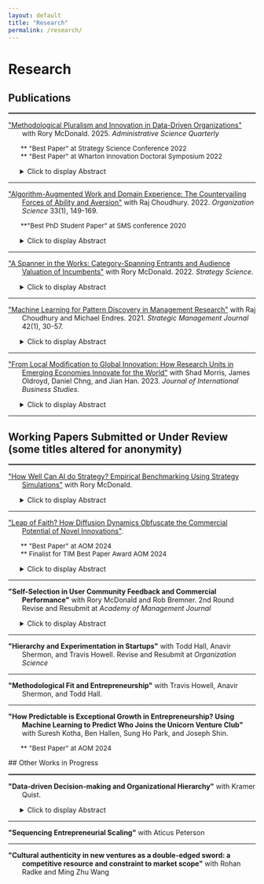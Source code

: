 ```yaml
---
layout: default
title: "Research"
permalink: /research/
---
```

# Research

## Publications
<hr style="border:1px solid gray">
<p style = "text-indent: -2em; padding-left: 2em;">
<a href="https://journals.sagepub.com/doi/pdf/10.1177/00018392251313737" target="_blank">"Methodological Pluralism and Innovation in Data-Driven Organizations"</a> with Rory McDonald. 2025. <i>Administrative Science Quarterly</i>
</p>
<p style="margin-left:5%;font-size:95%;">
  ** "Best Paper" at Strategy Science Conference 2022<br> 
  ** "Best Paper" at Wharton Innovation Doctoral Symposium 2022<br>
</p>
<ul>
<details><summary>Click to display Abstract</summary>Prior research on data-driven innovation, which assumes quantitative analysis as the default, suggests a tradeoff: Organizations that rely heavily on data-driven analysis tend to produce familiar, incremental innovations with moderate commercial potential, at the expense of risky, novel breakthroughs or hit products. We argue that this tradeoff does not hold when quantitative and qualitative analysis are used together. Organizations that substantially rely on both types of analysis in the new-product innovation process will benefit by triangulating quantifiably verifiable demand (which prompts more moderate successes but fewer hits) with qualitatively discernible potential (which prompts more novelty but more flops). Although relying primarily on either type of analysis has little impact on overall new-product sales due to the countervailing strengths and weaknesses inherent in each, together they have a complementary positive effect on new-product sales as each compensates for the weaknesses of the other. Drawing on a unique dataset of 3,768 new-product innovations from NielsenIQ linked to employee résumé job descriptions from 55 consumer-product firms, we find support for our hypothesis. The highest sales and number of hits were observed in organizations that demonstrated methodological pluralism: substantial reliance on both types of analyses. Further mixed-method research examining related outcomes—hits, flops, and novelty—corroborates our theory and confirms its underlying mechanisms.</details>
</ul>
<hr style="border:none;height:1px;"> 
<p style = "text-indent: -2em; padding-left: 2em;">
<a href="https://pubsonline.informs.org/doi/abs/10.1287/orsc.2021.1554" target="_blank">"Algorithm-Augmented Work and Domain Experience: The Countervailing Forces of Ability and Aversion"</a> with Raj Choudhury. 2022. <i>Organization Science</i> 33(1), 149-169.</p>  
<p style="margin-left:5%;font-size:95%;">**"Best PhD Student Paper" at SMS conference 2020</p>  
<ul>
<details><summary>Click to display Abstract</summary>Past research offers mixed perspectives on whether domain experience helps or hurts algorithm-augmented worker performance. Reconciling these perspectives, we theorize that intermediate levels of domain experience are optimal for algorithm-augmented performance, due to the interplay between two countervailing forces—ability and aversion. Although domain experience can increase performance via increased ability to complement algorithmic advice (e.g., identifying inaccurate predictions), it can also decrease performance via increased aversion to accurate algorithmic advice. Because ability developed through learning by doing increases at a decreasing rate, and algorithmic aversion is more prevalent among experts, we theorize that algorithm-augmented performance will first rise with increasing domain experience, then fall. We test this by exploiting a within-subjects experiment in which corporate information technology support workers were assigned to resolve problems both manually and using an algorithmic tool. We confirm that the difference between performance with the algorithmic tool versus without the tool was characterized by an inverted U-shape over the range of domain experience. Only workers with moderate domain experience did significantly better using the algorithm than resolving tickets manually. These findings highlight that, even if greater domain experience increases workers’ ability to complement algorithms, domain experience can also trigger other mechanisms that overcome the positive ability effect and inhibit performance. Additional analyses and participant interviews suggest that, even though the highest experience workers had the greatest ability to complement the algorithmic tool, they rejected its advice because they felt greater accountability for possible unintended consequences of accepting algorithmic advice.</details>
</ul>
<hr style="border:none;height:1px;"> 
<p style = "text-indent: -2em; padding-left: 2em;">
<a href="https://pubsonline.informs.org/doi/abs/10.1287/stsc.2021.0130" target="_blank">"A Spanner in the Works: Category-Spanning Entrants and Audience Valuation of Incumbents"</a> with Rory McDonald. 2022. <i>Strategy Science</i>.</p>
<ul>
<details><summary>Click to display Abstract</summary>Previous work has examined how audiences evaluate category-spanning organizations, but little is known about how their entrance affects evaluations of other, proximate organizations. We posit that the emergence of category-spanning entrants signals the advent of an altered future state—and seeds doubt about incumbents’ prospects in a reordered industry-categorization scheme. We test this hypothesis by treating announcements of funding for startups as an information shock to investors evaluating incumbent financial service providers between 2010 and 2017—a period marked by atypical category combinations at FinTech startups. We find that announcements by startups that embodied unusual combinations of categories resulted in lower cumulative average returns for incumbents, both in absolute terms and in comparison with typical startups. Our theory and results contribute to research on categorization in markets and to theories of disruptive innovation and industry evolution.</details>
</ul>
<hr style="border:none;height:1px;"> 
<p style = "text-indent: -2em; padding-left: 2em;">
<a href="https://onlinelibrary.wiley.com/doi/abs/10.1002/smj.3215" target="_blank">"Machine Learning for Pattern Discovery in Management Research"</a> with Raj Choudhury and Michael Endres. 2021. <i>Strategic Management Journal</i> 42(1), 30-57.</p>
<ul>
<details><summary>Click to display Abstract</summary>Supervised machine learning (ML) methods are a powerful toolkit for discovering robust patterns in quantitative data. The patterns identified by ML could be used for exploratory inductive or abductive research, or for post hoc analysis of regression results to detect patterns that may have gone unnoticed. However, ML models should not be treated as the result of a deductive causal test. To demonstrate the application of ML for pattern discovery, we implement ML algorithms to study employee turnover at a large technology company. We interpret the relationships between variables using partial dependence plots, which uncover surprising nonlinear and interdependent patterns between variables that may have gone unnoticed using traditional methods. To guide readers evaluating ML for pattern discovery, we provide guidance for evaluating model performance, highlight human decisions in the process, and warn of common misinterpretation pitfalls. The Supporting Information section provides code and data to implement the algorithms demonstrated in this article</details>
</ul>
<hr style="border:none;height:1px;">
<p style = "text-indent: -2em; padding-left: 2em;">
<a href="https://link.springer.com/article/10.1057/s41267-022-00570-2" target="_blank">"From Local Modification to Global Innovation: How Research Units in Emerging Economies Innovate for the World"</a> with Shad Morris, James Oldroyd, Daniel Chng, and Jian Han. 2023. <i>Journal of International Business Studies</i>. </p>
<ul>
<details><summary>Click to display Abstract</summary>More and more companies are turning to emerging markets as sources of global innovation to help transform business and society. However, building innovation capabilities in emerging markets is still elusive for most companies. To understand how some companies are successfully building these capabilities, we examined workers within R&amp;D units in China across six foreign multinational corporations. In contrast with prior literature that emphasizes a structural view of who the workers interacted with to innovate, our inductive analysis highlights a behavioral view of how R&amp;D unit personnel interact during the problem and solution search process. We identified two key behaviors associated with the problem and solution search: (1) observing customers in their everyday context, and (2) uncovering general knowledge principles from internal experts. Respectively, these behaviors helped R&amp;D workers to question assumptions about existing products as they relate to customers and to apply useful principles from expert knowledge rather than copying solution templates. Our findings offer an alternative path to building global innovation capabilities in markets where structural constraints exist for the company.</details>
</ul>
<hr style="border:none;height:1px;">

## Working Papers Submitted or Under Review (some titles altered for anonymity)

<hr style="border:1px solid gray">
<p style="text-indent: -2em; padding-left: 2em;">
  <a href="https://papers.ssrn.com/sol3/papers.cfm?abstract_id=5239555" target="_blank">"How Well Can AI do Strategy? Empirical Benchmarking Using Strategy Simulations"</a> with Rory McDonald.
</p>
<ul>
<details><summary>Click to display Abstract</summary>Large language models (LLMs) have advanced rapidly on benchmarks in many domains including math, science, reading comprehension, and coding. Yet no systematic criteria exist to evaluate their performance in strategic decision-making. We propose that established strategy teaching simulations can offer such a benchmark, as they are designed to approximate the complexity and uncertainty of real-world decision-making, albeit in a controlled, replicable setting. 

In this paper, we evaluate 17 proprietary LLMs from top providers (OpenAI, Anthropic, Google, and xAI) on the Back Bay Battery (BBB) simulation, a widely used exercise in strategy and innovation courses. The simulation requires balancing short-term profitability against long-term competitive positioning while integrating information on customer preferences and technological change. 

We built an interface that allows LLMs to interact with the simulation as though encountering it for the first time, while masking identifiers to prevent potential contamination from prior training data. 

Our results show significant progress in a composite score of BBB performance: later models typically outperform earlier versions, and the reasoning models from late 2024–early 2025 (e.g., o3-mini, Claude Sonnet 4) exceed even the average scores from past MBA student runs. However, the latest models from mid-2025 (GPT-5, Gemini 2.5-Pro) regress, underperforming both earlier LLMs and MBA student scores, due to their shared tendency to systematically over-commit to exploiting the core business at the expense of future growth. 

Overall, these results represent impressive performance and progression in the strategic abilities of AI to do strategy, but they also raise a point of concern: as state-of-the-art models on tasks like coding, dialogue, and advanced science, they appear to have regressed in their ability to capably manage strategic uncertainty. 

Our simulation-based benchmarking approach provides a framework for strategy researchers to evaluate empirical studies in light of future progression in AI models, and for guiding technical researchers in future LLM development.

View the up-to-date benchmark scores, and the full GitHub repository at: <a href="https://ryantallen.github.io/bbb_benchmark/" target="_blank">https://ryantallen.github.io/bbb_benchmark/</a> 
</details>
</ul>

<hr style="border:none;height:1px;">
<p style = "text-indent: -2em; padding-left: 2em;">
<a href="https://papers.ssrn.com/abstract_id=5084612" target="_blank">"Leap of Faith? How Diffusion Dynamics Obfuscate the Commercial Potential of Novel Innovations"</a>.
 </p>
<p style="margin-left:5%;font-size:95%;">
  ** "Best Paper" at AOM 2024<br>
  ** Finalist for TIM Best Paper Award AOM 2024<br>
</p>
<ul>
<details><summary>Click to display Abstract</summary>This study offers a demand-side explanation for why many novel innovations succeed despite initially small observable market sizes. Diffusion theory suggests that the ambiguity of relatively novel product innovations leads potential customers to base their adoption decisions more heavily on others' adoption. As a result, a significant portion of demand only materializes post-diffusion. I posit that this dynamic obfuscates the true commercial potential of novel innovations when estimates are based on pre-launch observable demand. Agent-based simulations support this theory, showing that novel products outperform non-novel ones with similar initial market sizes. I also explore the model’s implications for firms’ innovation selection processes. The findings complement supply-side strategic innovation theories and highlight the limitations of heavily relying on data-driven, observable market demand in innovation.</details>
</ul>
<hr style="border:none;height:1px;">  
<p style = "text-indent: -2em; padding-left: 2em;">
<strong>"Self-Selection in User Community Feedback and Commercial Performance"</strong> with Rory McDonald and Rob Bremner. 2nd Round Revise and Resubmit at <i>Academy of Management Journal</i>
 </p>
<ul>
<details><summary>Click to display Abstract</summary>Prior research on community innovation demonstrates that incorporating feedback from communities in product development leads to a range of desirable outcomes including more novel and technically superior products with lower development costs.  But, drawing from the sample selection bias literature, we propose that such feedback may dampen commercial success. Due to the voluntary nature of participation, user-communities may attract members with atypical preferences who self-select into the community because of a particular interest in and enthusiasm for the product. We argue that their feedback may not represent the broader addressable market, producing niche signals of market demand. When incorporated into a product, these signals can diminish its broader commercial appeal. Our analysis of quantitative and qualitative data from PC-game development in Steam Early Access confirms our theory: developers that heavily incorporate feedback from relatively unrepresentative communities launch games that are less commercially successful.  We further theorize and empirically explore why unrepresentative feedback is difficult to detect and avoid. Product developers have limited control over who participates in community feedback; the immediate positive reactions to feedback incorporation from users within the community can thus obscure a development trajectory that ultimately dampens commercial success in the broader market.  </details>
</ul>
<hr style="border:none;height:1px;">  
<p style = "text-indent: -2em; padding-left: 2em;">
<strong>"Hierarchy and Experimentation in Startups"</strong> with Todd Hall, Anavir Shermon, and Travis Howell. Revise and Resubmit at <i>Organization Science</i>
</p>
<hr style="border:none;height:1px;">  
<p style = "text-indent: -2em; padding-left: 2em;">
<strong>"Methodological Fit and Entrepreneurship"</strong> with Travis Howell, Anavir Shermon, and Todd Hall. 
</p>
<hr style="border:none;height:1px;">  
<p style = "text-indent: -2em; padding-left: 2em;">
<strong>"How Predictable is Exceptional Growth in Entrepreneurship? Using Machine Learning to Predict Who Joins the Unicorn Venture Club"</strong> with Suresh Kotha, Ben Hallen, Sung Ho Park, and Joseph Shin.
</p>
<p style="margin-left:5%;font-size:95%;">
  ** "Best Paper" at AOM 2024<br>
</p>
## Other Works in Progress
<hr style="border:1px solid gray"> 
<p style = "text-indent: -2em; padding-left: 2em;">
 <strong>"Data-driven Decision-making and Organizational Hierarchy"</strong> with Kramer Quist.
</p>
<ul>
<details><summary>Click to display Abstract</summary>This study develops and empirically tests a formal model for how organizational hierarchy affects demand for data-driven decision-making. The model shows that although data can substitute for hierarchy by establishing a framework for consensus, hierarchy also increases demand for data because hierarchies require legible and commensurable results. We empirically validate the model using data from employee profiles on a career networking website. We use job titles to measure the span of control across levels of hierarchy in 61 consumer product organizations, and job descriptions to measure the prevalence of data-driven decision-making. </details>
</ul>

<hr style="border:none;height:1px;">  
<p style = "text-indent: -2em; padding-left: 2em;">
<strong>"Sequencing Entrepreneurial Scaling"</strong> with Aticus Peterson
</p>

<hr style="border:none;height:1px;">  
<p style = "text-indent: -2em; padding-left: 2em;">
<strong>"Cultural authenticity in new ventures as a double-edged sword: a competitive resource and constraint to market scope"</strong> with Rohan Radke and Ming Zhu Wang
</p>

